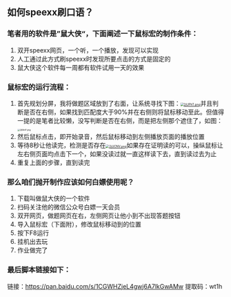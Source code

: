 ## 如何speexx刷口语？

### 笔者用的软件是”鼠大侠“，下面阐述一下鼠标宏的制作条件：

1. 双开speexx网页，一个听，一个播放，发现可以实现
2. 人工通过此方式刷speexx时发现所要点击的方式是固定的
3. 鼠大侠这个软件每一周都有软件试用一天的效果

### 鼠标宏的运行流程：

1. 首先规划分屏，我将做题区域放到了右面，让系统寻找下图：[<img src="https://z3.ax1x.com/2021/06/17/2jUPhT.png" alt="2jUPhT.png" style="zoom: 50%;" />](https://imgtu.com/i/2jUPhT)并且判断是否在右侧，如果找到匹配度大于90%并在右侧则将鼠标移动至此。但值得一提的是笔者比较懒，没写判断是否在右侧，而是把左侧那个遮住了，如图：[<img src="https://z3.ax1x.com/2021/06/17/2jRAnP.png" alt="2jRAnP.png" style="zoom:33%;" />](https://imgtu.com/i/2jRAnP)
2. 然后鼠标点击，即开始录音，然后鼠标移动到左侧播放页面的播放位置
3. 等待8秒让他读完，检测是否存在[<img src="https://z3.ax1x.com/2021/06/17/2jUCNV.png" alt="2jUCNV.png" style="zoom: 50%;" />](https://imgtu.com/i/2jUCNV)如果存在证明读的可以，操纵鼠标让左右侧页面均点击下一个，如果没读过就一直这样读下去，直到读过去为止
4. 重复上面的步骤，直到读完

### 那么咱们抛开制作应该如何白嫖使用呢？

1. 下载叫做鼠大侠的一个软件
2. 扫码关注他的微信公众号白嫖一天会员
3. 双开网页，做题网页在右，左侧网页让他小到不出现答题按钮
4. 导入鼠标宏（下面附），修改鼠标移动到的位置
5. 按下F8运行
6. 挂机出去玩
7. 作业做完了

### 最后脚本链接如下：

链接：https://pan.baidu.com/s/1CGWHZjeL4gwj6A7lkGwAMw 
提取码：wt1h 